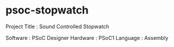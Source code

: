 # psoc-stopwatch

Project Title : Sound Controlled Stopwatch

Software : PSoC Designer
Hardware : PSoC1
Language : Assembly
